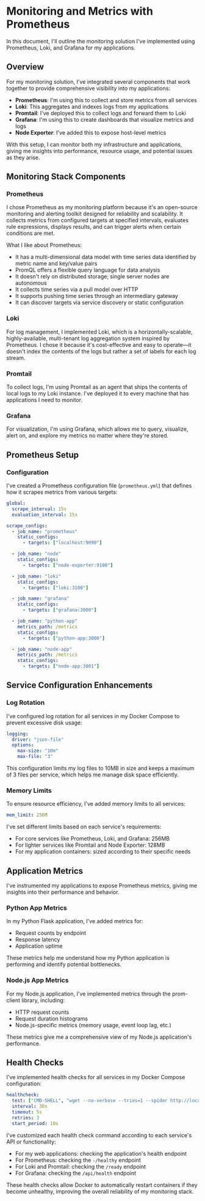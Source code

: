 # Monitoring and Metrics with Prometheus

In this document, I'll outline the monitoring solution I've implemented using Prometheus, Loki, and Grafana for my applications.

## Overview

For my monitoring solution, I've integrated several components that work together to provide comprehensive visibility into my applications:

- **Prometheus**: I'm using this to collect and store metrics from all services
- **Loki**: This aggregates and indexes logs from my applications
- **Promtail**: I've deployed this to collect logs and forward them to Loki
- **Grafana**: I'm using this to create dashboards that visualize metrics and logs
- **Node Exporter**: I've added this to expose host-level metrics

With this setup, I can monitor both my infrastructure and applications, giving me insights into performance, resource usage, and potential issues as they arise.

## Monitoring Stack Components

### Prometheus

I chose Prometheus as my monitoring platform because it's an open-source monitoring and alerting toolkit designed for reliability and scalability. It collects metrics from configured targets at specified intervals, evaluates rule expressions, displays results, and can trigger alerts when certain conditions are met.

What I like about Prometheus:
- It has a multi-dimensional data model with time series data identified by metric name and key/value pairs
- PromQL offers a flexible query language for data analysis
- It doesn't rely on distributed storage; single server nodes are autonomous
- It collects time series via a pull model over HTTP
- It supports pushing time series through an intermediary gateway
- It can discover targets via service discovery or static configuration

### Loki

For log management, I implemented Loki, which is a horizontally-scalable, highly-available, multi-tenant log aggregation system inspired by Prometheus. I chose it because it's cost-effective and easy to operate—it doesn't index the contents of the logs but rather a set of labels for each log stream.

### Promtail

To collect logs, I'm using Promtail as an agent that ships the contents of local logs to my Loki instance. I've deployed it to every machine that has applications I need to monitor.

### Grafana

For visualization, I'm using Grafana, which allows me to query, visualize, alert on, and explore my metrics no matter where they're stored.

## Prometheus Setup

### Configuration

I've created a Prometheus configuration file (`prometheus.yml`) that defines how it scrapes metrics from various targets:

```yaml
global:
  scrape_interval: 15s
  evaluation_interval: 15s

scrape_configs:
  - job_name: "prometheus"
    static_configs:
      - targets: ["localhost:9090"]

  - job_name: "node"
    static_configs:
      - targets: ["node-exporter:9100"]

  - job_name: "loki"
    static_configs:
      - targets: ["loki:3100"]

  - job_name: "grafana"
    static_configs:
      - targets: ["grafana:3000"]

  - job_name: "python-app"
    metrics_path: /metrics
    static_configs:
      - targets: ["python-app:3000"]

  - job_name: "node-app"
    metrics_path: /metrics
    static_configs:
      - targets: ["node-app:3001"]
```

## Service Configuration Enhancements

### Log Rotation

I've configured log rotation for all services in my Docker Compose to prevent excessive disk usage:

```yaml
logging:
  driver: "json-file"
  options:
    max-size: "10m"
    max-file: "3"
```

This configuration limits my log files to 10MB in size and keeps a maximum of 3 files per service, which helps me manage disk space efficiently.

### Memory Limits

To ensure resource efficiency, I've added memory limits to all services:

```yaml
mem_limit: 256M
```

I've set different limits based on each service's requirements:
- For core services like Prometheus, Loki, and Grafana: 256MB
- For lighter services like Promtail and Node Exporter: 128MB
- For my application containers: sized according to their specific needs

## Application Metrics

I've instrumented my applications to expose Prometheus metrics, giving me insights into their performance and behavior.

### Python App Metrics

In my Python Flask application, I've added metrics for:

- Request counts by endpoint
- Response latency
- Application uptime

These metrics help me understand how my Python application is performing and identify potential bottlenecks.

### Node.js App Metrics

For my Node.js application, I've implemented metrics through the prom-client library, including:

- HTTP request counts
- Request duration histograms
- Node.js-specific metrics (memory usage, event loop lag, etc.)

These metrics give me a comprehensive view of my Node.js application's performance.

## Health Checks

I've implemented health checks for all services in my Docker Compose configuration:

```yaml
healthcheck:
  test: ["CMD-SHELL", "wget --no-verbose --tries=1 --spider http://localhost:3000/api/health || exit 1"]
  interval: 30s
  timeout: 5s
  retries: 3
  start_period: 10s
```

I've customized each health check command according to each service's API or functionality:

- For my web applications: checking the application's health endpoint
- For Prometheus: checking the `-/healthy` endpoint
- For Loki and Promtail: checking the `/ready` endpoint
- For Grafana: checking the `/api/health` endpoint

These health checks allow Docker to automatically restart containers if they become unhealthy, improving the overall reliability of my monitoring stack.